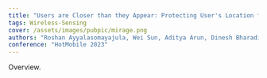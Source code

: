 ```yaml
---
title: "Users are Closer than they Appear: Protecting User's Location from WiFi APs"
tags: Wireless-Sensing
cover: /assets/images/pubpic/mirage.png
authors: "Roshan Ayyalasomayajula, Wei Sun, Aditya Arun, Dinesh Bharadia"
conference: "HotMobile 2023"
---
```


Overview.